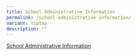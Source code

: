 ```yaml
---
title: School Administrative Information
permalink: /school-administrative-information/
variant: tiptap
description: ""
---
```

<p><a href="/files/School Administrative Information (15092023).pdf" rel="noopener nofollow" target="_blank">School Administrative Information </a>
</p>